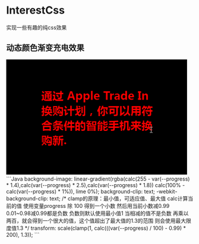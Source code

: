 # InterestCss
实现一些有趣的纯css效果

## 动态颜色渐变充电效果
<img src="./EffectPicture/1.gif">
```Java
background-image: linear-gradient(rgba(calc(255 - var(--progress) * 1.4),calc(var(--progress) * 2.5),calc(var(--progress) * 1.8)) calc(100% - calc(var(--progress) * 1%)), lime 0%);
background-clip: text;
-webkit-background-clip: text;
/* clamp的原理：最小值，可适应值、最大值
	calc计算当前的值  使用变量progress 除 100 得到一个小数
	然后用当前小数减0.99 0.01~0.98减0.99都是负数 负数则默认使用最小值1
	当相减的值不是负数  再乘以两百，就会得到一个很大的值，这个值超出了最大值的1.3的范围
	则会使用最大限度值1.3  
*/
transform: scale(clamp(1, calc(((var(--progress) / 100) - 0.99) * 200), 1.3));
```

